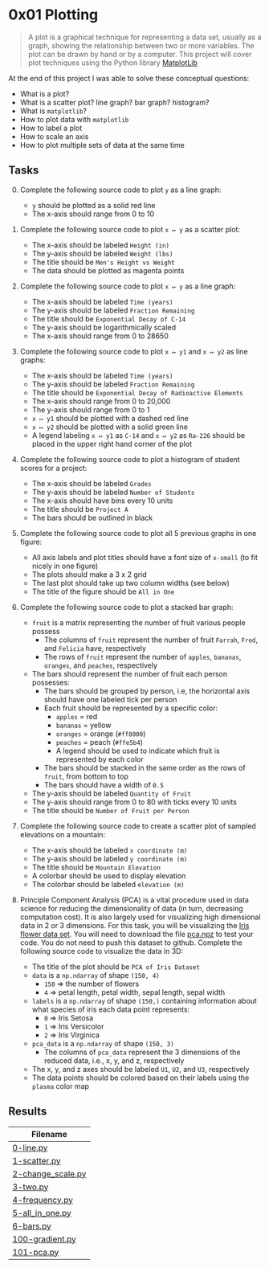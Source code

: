 # 0x01 Plotting

> A plot is a graphical technique for representing a data set, usually as a graph, showing the relationship between two or more variables. The plot can be drawn by hand or by a computer. This project will cover plot techniques using the Python library [MatplotLib](https://matplotlib.org/)

At the end of this project I was able to solve these conceptual questions:

* What is a plot?
* What is a scatter plot? line graph? bar graph? histogram?
* What is `matplotlib`?
* How to plot data with `matplotlib`
* How to label a plot
* How to scale an axis
* How to plot multiple sets of data at the same time

## Tasks

0. Complete the following source code to plot `y` as a line graph:

    * `y` should be plotted as a solid red line
    * The x-axis should range from 0 to 10

1. Complete the following source code to plot `x ↦ y` as a scatter plot:

    * The x-axis should be labeled `Height (in)`
    * The y-axis should be labeled `Weight (lbs)`
    * The title should be `Men's Height vs Weight`
    * The data should be plotted as magenta points

2. Complete the following source code to plot `x ↦ y` as a line graph:

    * The x-axis should be labeled `Time (years)`
    * The y-axis should be labeled `Fraction Remaining`
    * The title should be `Exponential Decay of C-14`
    * The y-axis should be logarithmically scaled
    * The x-axis should range from 0 to 28650

3. Complete the following source code to plot `x ↦ y1` and `x ↦ y2` as line graphs:

    * The x-axis should be labeled `Time (years)`
    * The y-axis should be labeled `Fraction Remaining`
    * The title should be `Exponential Decay of Radioactive Elements`
    * The x-axis should range from 0 to 20,000
    * The y-axis should range from 0 to 1
    * `x ↦ y1` should be plotted with a dashed red line
    * `x ↦ y2` should be plotted with a solid green line
    * A legend labeling `x ↦ y1` as `C-14` and `x ↦ y2` as `Ra-226` should be placed in the upper right hand corner of the plot

4. Complete the following source code to plot a histogram of student scores for a project:

    * The x-axis should be labeled `Grades`
    * The y-axis should be labeled `Number of Students`
    * The x-axis should have bins every 10 units
    * The title should be `Project A`
    * The bars should be outlined in black

5. Complete the following source code to plot all 5 previous graphs in one figure:

    * All axis labels and plot titles should have a font size of `x-small` (to fit nicely in one figure)
    * The plots should make a 3 x 2 grid
    * The last plot should take up two column widths (see below)
    * The title of the figure should be `All in One`

6. Complete the following source code to plot a stacked bar graph:

    * `fruit` is a matrix representing the number of fruit various people possess
        * The columns of `fruit` represent the number of fruit `Farrah`, `Fred`, and `Felicia` have, respectively
        * The rows of `fruit` represent the number of `apples`, `bananas`, `oranges`, and `peaches`, respectively
    * The bars should represent the number of fruit each person possesses:
        * The bars should be grouped by person, i.e, the horizontal axis should have one labeled tick per person
        * Each fruit should be represented by a specific color:
            * `apples` = red
            * `bananas` = yellow
            * `oranges` = orange (`#ff8000`)
            * `peaches` = peach (`#ffe5b4`)
            * A legend should be used to indicate which fruit is represented by each color
        * The bars should be stacked in the same order as the rows of `fruit`, from bottom to top
        * The bars should have a width of `0.5`
    * The y-axis should be labeled `Quantity of Fruit`
    * The y-axis should range from 0 to 80 with ticks every 10 units
    * The title should be `Number of Fruit per Person`

7. Complete the following source code to create a scatter plot of sampled elevations on a mountain:

    * The x-axis should be labeled `x coordinate (m)`
    * The y-axis should be labeled `y coordinate (m)`
    * The title should be `Mountain Elevation`
    * A colorbar should be used to display elevation
    * The colorbar should be labeled `elevation (m)`

8. Principle Component Analysis (PCA) is a vital procedure used in data science for reducing the dimensionality of data (in turn, decreasing computation cost). It is also largely used for visualizing high dimensional data in 2 or 3 dimensions. For this task, you will be visualizing the [Iris flower data set](https://en.wikipedia.org/wiki/Iris_flower_data_set). You will need to download the file [pca.npz](https://holbertonintranet.s3.amazonaws.com/uploads/misc/2020/1/cdec57e313874348ba9a.npz?X-Amz-Algorithm=AWS4-HMAC-SHA256&X-Amz-Credential=AKIARDDGGGOU5BHMTQX4%2F20220927%2Fus-east-1%2Fs3%2Faws4_request&X-Amz-Date=20220927T201805Z&X-Amz-Expires=345600&X-Amz-SignedHeaders=host&X-Amz-Signature=b4d1ac72da07b0d65342b83174d51ac1fb8b1e42139866789e2e3dd9f074de09) to test your code. You do not need to push this dataset to github. Complete the following source code to visualize the data in 3D:

    * The title of the plot should be `PCA of Iris Dataset`
    * `data` is a `np.ndarray` of shape `(150, 4)`
        * `150` => the number of flowers
        * `4` => petal length, petal width, sepal length, sepal width
    * `labels` is a `np.ndarray` of shape `(150,)` containing information about what species of iris each data point represents:
        * `0` => Iris Setosa
        * `1` => Iris Versicolor
        * `2` => Iris Virginica
    * `pca_data` is a `np.ndarray` of shape `(150, 3)`
        * The columns of `pca_data` represent the 3 dimensions of the reduced data, i.e., x, y, and z, respectively
    * The x, y, and z axes should be labeled `U1`, `U2`, and `U3`, respectively
    * The data points should be colored based on their labels using the `plasma` color map

## Results

| Filename |
| ------ |
| [0-line.py](https://github.com/jhonaRiver/holbertonschool-machine_learning/blob/master/math/0x01-plotting/0-line.py)|
| [1-scatter.py](https://github.com/jhonaRiver/holbertonschool-machine_learning/blob/master/math/0x01-plotting/1-scatter.py)|
| [2-change_scale.py](https://github.com/jhonaRiver/holbertonschool-machine_learning/blob/master/math/0x01-plotting/2-change_scale.py)|
| [3-two.py](https://github.com/jhonaRiver/holbertonschool-machine_learning/blob/master/math/0x01-plotting/3-two.py)|
| [4-frequency.py](https://github.com/jhonaRiver/holbertonschool-machine_learning/blob/master/math/0x01-plotting/4-frequency.py)|
| [5-all_in_one.py](https://github.com/jhonaRiver/holbertonschool-machine_learning/blob/master/math/0x01-plotting/5-all_in_one.py)|
| [6-bars.py](https://github.com/jhonaRiver/holbertonschool-machine_learning/blob/master/math/0x01-plotting/6-bars.py)|
| [100-gradient.py](https://github.com/jhonaRiver/holbertonschool-machine_learning/blob/master/math/0x01-plotting/100-gradient.py)|
| [101-pca.py](https://github.com/jhonaRiver/holbertonschool-machine_learning/blob/master/math/0x01-plotting/101-pca.py)|
